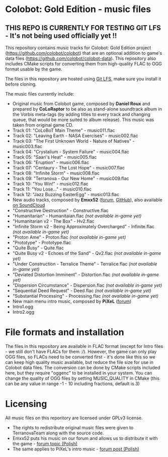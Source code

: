 # Colobot: Gold Edition - music files
## THIS REPO IS CURRENTLY FOR TESTING GIT LFS - It's not being used officially yet !!
This repository contains music tracks for Colobot: Gold Edition project (https://github.com/colobot/colobot) that are an optional addition to game's data files (https://github.com/colobot/colobot-data). This repository also includes CMake scripts for converting them from high-quality FLAC to OGG format usable by the game.

The files in this repository are hosted using [Git LFS](https://git-lfs.github.com/), make sure you install it before cloning.

The music files currently include:
* Original music from Colobot game, composed by **Daniel Roux** and prepared by **CoLoRaptor** to be also as stand-alone soundtrack album in the Vorbis meta-tags (by adding titles to every track and changing queue, that would be more suited to album release). This music was taken from original game CD.
 * Track 01: "CoLoBoT Main Theme" - music011.flac
 * Track 02: "Leaving Earth - NASA Exercises" - music002.flac
 * Track 03: "The First Unknown World - Nature of Natives" - music003.flac
 * Track 04: "Crystalium - System Failure" - music004.flac
 * Track 05: "Saari's Heat" - music005.flac
 * Track 06: "Eruption" - music006.flac
 * Track 07: "Centaury - The Lost Hope" - music007.flac
 * Track 08: "Infinite Storm" - music008.flac
 * Track 09: "Terranova - Our New Home" - music009.flac
 * Track 10: "You Win!" - music012.flac
 * Track 11: "You Lose..." - music010.flac
 * Track 12: "Jazz Buzzing EasterEgg" - music013.flac
* New audio tracks, composed by **Emxx52** ([forum](http://colobot.info/forum/memberlist.php?mode=viewprofile&u=68), [GitHub](https://github.com/Emxx52)), also available [on SoundCloud](https://soundcloud.com/emxx-fiftytwo/sets/colobot-gold-edition-soundtrack)
 * "Constructive Destruction" - Constructive.flac
 * "Humanitarian" - Humanitaian.flac *(not available in-game yet)*
 * "Humanitarian v2 - The Box" - Hv2.flac
 * "Infinite Storm v2 - Being Approximately Overcharged" - Infinite.flac *(not available in-game yet)*
 * "Proton Ame" - Proton.flac *(not available in-game yet)*
 * "Prototype" - Prototype.flac
 * "Quite Busy" - Quite.flac
 * "Quite Busy v2 - Echoes of the Sand" - Qv2.flac *(not available in-game yet)*
 * "Under Construction - Terralice Theme" - Terralice.flac *(not available in-game yet)*
 * "Deviated Distortion Imminent" - Distortion.flac *(not available in-game yet)*
 * "Dispersion Circumstance" - Dispersion.flac *(not available in-game yet)*
 * "Sequential Deed Request" - Deed.flac *(not available in-game yet)*
 * "Substantial Processing"  - Processing.flac *(not available in-game yet)*
* New main menu intro music, composed by **PiXeL** ([forum](http://colobot.info/forum/memberlist.php?mode=viewprofile&u=243))
 * Intro1.ogg
 * Intro2.ogg

# File formats and installation
The files in this repository are available in FLAC format (except for Intro files - we still don't have FLACs for them :/). However, the game can only play OGG files, so FLACs need to be converted first - it's done like this so we can keep high quality music available, but reduce the file size for use in Colobot data files. The conversion can be done by CMake scripts included here, but they require "oggenc" to be installed in your system.
You can change the quality of OGG files by setting MUSIC_QUALITY in CMake (this can be any value in range -1 - 10 including fractions, default is 3)


# Licensing
All music files on this reporitory are licensed under GPLv3 license.
* The rights to redistribute original music files were given to TerranovaTeam along with the source code.
* Emxx52 puts his music on our forum and allows us to distribute it with the game - [forum topic (Polish)](https://colobot.info/forum/showthread.php?tid=177&pid=2858#pid2858)
* The same applies to PiXeL's intro music - [forum post (Polish)](https://colobot.info/forum/showthread.php?tid=177&pid=2525#pid2525)
